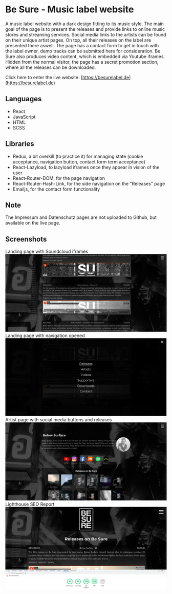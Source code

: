
# Be Sure - Music label website
A music label website with a dark design fitting to its music style. The main goal of the page is to present the releases and provide links to online music stores and streaming services. Social media links to the artists can be found on their unique artist pages. On top, all their releases on the label are presented there aswell. The page has a contact form to get in touch with the label owner, demo tracks can be submitted here for consideration. Be Sure also produces video content, which is embedded via Youtube iframes. Hidden from the normal visitor, the page has a secret promotion section, where all the releases can be downloaded. 

Click here to enter the live website: [https://besurelabel.de](https://besurelabel.de)

## Languages
- React
- JavaScript
- HTML
- SCSS

## Libraries
- Redux, a bit overkill (to practice it) for managing state (cookie acceptance, navigation button, contact form term acceptance)
- React-Lazyload, to lazyload iframes once they appear in vision of the user
- React-Router-DOM, for the page navigation
- React-Router-Hash-Link, for the side navigation on the "Releases" page
- Emailjs, for the contact form functionality

## Note
The Impressum and Datenschutz pages are not uploaded to Github, but available on the live page.

## Screenshots
Landing page with Soundcloud iframes
![Landing page with Soundcloud iframes](screenshots/besure-react1.png)
Landing page with navigation opened
![Landing page with navigation opened](screenshots/besure-react2.png)
Artist page with social media buttons and releases
![Artist page with social media buttons and releases](screenshots/besure-react3.png)
Lighthouse SEO Report
![Lighthouse SEO Report](screenshots/besure-react6.png)